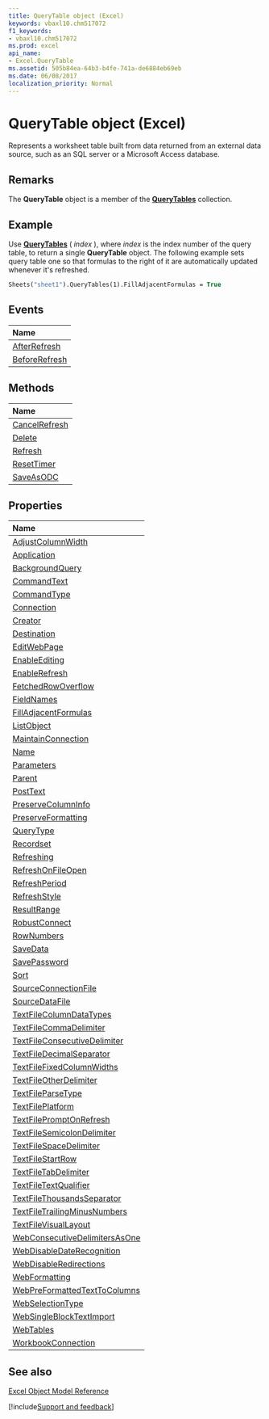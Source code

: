 ```yaml
---
title: QueryTable object (Excel)
keywords: vbaxl10.chm517072
f1_keywords:
- vbaxl10.chm517072
ms.prod: excel
api_name:
- Excel.QueryTable
ms.assetid: 505b84ea-64b3-b4fe-741a-de6884eb69eb
ms.date: 06/08/2017
localization_priority: Normal
---
```



# QueryTable object (Excel)

Represents a worksheet table built from data returned from an external data source, such as an SQL server or a Microsoft Access database.


## Remarks

 The **QueryTable** object is a member of the **[QueryTables](Excel.QueryTables.md)** collection.


## Example

Use  **[QueryTables](Excel.Worksheet.QueryTables.md)** ( _index_ ), where _index_ is the index number of the query table, to return a single **QueryTable** object. The following example sets query table one so that formulas to the right of it are automatically updated whenever it's refreshed.


```vb
Sheets("sheet1").QueryTables(1).FillAdjacentFormulas = True
```


## Events



|Name|
|:-----|
|[AfterRefresh](Excel.QueryTable.AfterRefresh.md)|
|[BeforeRefresh](Excel.QueryTable.BeforeRefresh.md)|

## Methods



|Name|
|:-----|
|[CancelRefresh](Excel.QueryTable.CancelRefresh.md)|
|[Delete](Excel.QueryTable.Delete.md)|
|[Refresh](Excel.QueryTable.Refresh.md)|
|[ResetTimer](Excel.QueryTable.ResetTimer.md)|
|[SaveAsODC](Excel.QueryTable.SaveAsODC.md)|

## Properties



|Name|
|:-----|
|[AdjustColumnWidth](Excel.QueryTable.AdjustColumnWidth.md)|
|[Application](Excel.QueryTable.Application.md)|
|[BackgroundQuery](Excel.QueryTable.BackgroundQuery.md)|
|[CommandText](Excel.QueryTable.CommandText.md)|
|[CommandType](Excel.QueryTable.CommandType.md)|
|[Connection](Excel.QueryTable.Connection.md)|
|[Creator](Excel.QueryTable.Creator.md)|
|[Destination](Excel.QueryTable.Destination.md)|
|[EditWebPage](Excel.QueryTable.EditWebPage.md)|
|[EnableEditing](Excel.QueryTable.EnableEditing.md)|
|[EnableRefresh](Excel.QueryTable.EnableRefresh.md)|
|[FetchedRowOverflow](Excel.QueryTable.FetchedRowOverflow.md)|
|[FieldNames](Excel.QueryTable.FieldNames.md)|
|[FillAdjacentFormulas](Excel.QueryTable.FillAdjacentFormulas.md)|
|[ListObject](Excel.QueryTable.ListObject.md)|
|[MaintainConnection](Excel.QueryTable.MaintainConnection.md)|
|[Name](Excel.QueryTable.Name.md)|
|[Parameters](Excel.QueryTable.Parameters.md)|
|[Parent](Excel.QueryTable.Parent.md)|
|[PostText](Excel.QueryTable.PostText.md)|
|[PreserveColumnInfo](Excel.QueryTable.PreserveColumnInfo.md)|
|[PreserveFormatting](Excel.QueryTable.PreserveFormatting.md)|
|[QueryType](Excel.QueryTable.QueryType.md)|
|[Recordset](Excel.QueryTable.Recordset.md)|
|[Refreshing](Excel.QueryTable.Refreshing.md)|
|[RefreshOnFileOpen](Excel.QueryTable.RefreshOnFileOpen.md)|
|[RefreshPeriod](Excel.QueryTable.RefreshPeriod.md)|
|[RefreshStyle](Excel.QueryTable.RefreshStyle.md)|
|[ResultRange](Excel.QueryTable.ResultRange.md)|
|[RobustConnect](Excel.QueryTable.RobustConnect.md)|
|[RowNumbers](Excel.QueryTable.RowNumbers.md)|
|[SaveData](Excel.QueryTable.SaveData.md)|
|[SavePassword](Excel.QueryTable.SavePassword.md)|
|[Sort](Excel.QueryTable.Sort.md)|
|[SourceConnectionFile](Excel.QueryTable.SourceConnectionFile.md)|
|[SourceDataFile](Excel.QueryTable.SourceDataFile.md)|
|[TextFileColumnDataTypes](Excel.QueryTable.TextFileColumnDataTypes.md)|
|[TextFileCommaDelimiter](Excel.QueryTable.TextFileCommaDelimiter.md)|
|[TextFileConsecutiveDelimiter](Excel.QueryTable.TextFileConsecutiveDelimiter.md)|
|[TextFileDecimalSeparator](Excel.QueryTable.TextFileDecimalSeparator.md)|
|[TextFileFixedColumnWidths](Excel.QueryTable.TextFileFixedColumnWidths.md)|
|[TextFileOtherDelimiter](Excel.QueryTable.TextFileOtherDelimiter.md)|
|[TextFileParseType](Excel.QueryTable.TextFileParseType.md)|
|[TextFilePlatform](Excel.QueryTable.TextFilePlatform.md)|
|[TextFilePromptOnRefresh](Excel.QueryTable.TextFilePromptOnRefresh.md)|
|[TextFileSemicolonDelimiter](Excel.QueryTable.TextFileSemicolonDelimiter.md)|
|[TextFileSpaceDelimiter](Excel.QueryTable.TextFileSpaceDelimiter.md)|
|[TextFileStartRow](Excel.QueryTable.TextFileStartRow.md)|
|[TextFileTabDelimiter](Excel.QueryTable.TextFileTabDelimiter.md)|
|[TextFileTextQualifier](Excel.QueryTable.TextFileTextQualifier.md)|
|[TextFileThousandsSeparator](Excel.QueryTable.TextFileThousandsSeparator.md)|
|[TextFileTrailingMinusNumbers](Excel.QueryTable.TextFileTrailingMinusNumbers.md)|
|[TextFileVisualLayout](Excel.QueryTable.TextFileVisualLayout.md)|
|[WebConsecutiveDelimitersAsOne](Excel.QueryTable.WebConsecutiveDelimitersAsOne.md)|
|[WebDisableDateRecognition](Excel.QueryTable.WebDisableDateRecognition.md)|
|[WebDisableRedirections](Excel.QueryTable.WebDisableRedirections.md)|
|[WebFormatting](Excel.QueryTable.WebFormatting.md)|
|[WebPreFormattedTextToColumns](Excel.QueryTable.WebPreFormattedTextToColumns.md)|
|[WebSelectionType](Excel.QueryTable.WebSelectionType.md)|
|[WebSingleBlockTextImport](Excel.QueryTable.WebSingleBlockTextImport.md)|
|[WebTables](Excel.QueryTable.WebTables.md)|
|[WorkbookConnection](Excel.QueryTable.WorkbookConnection.md)|

## See also


[Excel Object Model Reference](overview/Excel/object-model.md)

[!include[Support and feedback](~/includes/feedback-boilerplate.md)]
